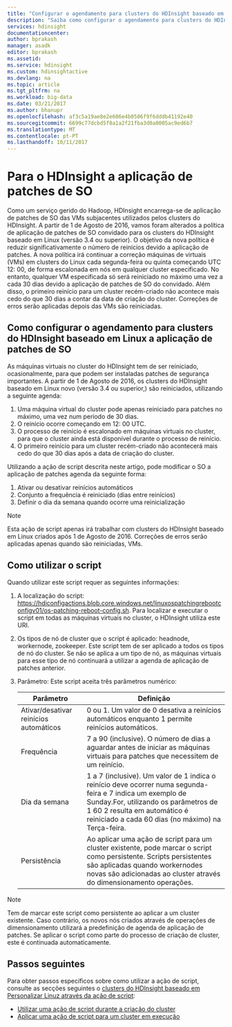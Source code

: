 ```yaml
---
title: "Configurar o agendamento para clusters do HDInsight baseado em Linux - Azure da aplicação de patches de SO | Microsoft Docs"
description: "Saiba como configurar o agendamento para clusters do HDInsight baseado em Linux a aplicação de patches de SO."
services: hdinsight
documentationcenter: 
author: bprakash
manager: asadk
editor: bprakash
ms.assetid: 
ms.service: hdinsight
ms.custom: hdinsightactive
ms.devlang: na
ms.topic: article
ms.tgt_pltfrm: na
ms.workload: big-data
ms.date: 03/21/2017
ms.author: bhanupr
ms.openlocfilehash: af3c5a19ae8e2e606e4b0506f9f6dddb41192e40
ms.sourcegitcommit: 6699c77dcbd5f8a1a2f21fba3d0a0005ac9ed6b7
ms.translationtype: MT
ms.contentlocale: pt-PT
ms.lasthandoff: 10/11/2017
---
```

# <a name="os-patching-for-hdinsight"></a>Para o HDInsight a aplicação de patches de SO 
Como um serviço gerido do Hadoop, HDInsight encarrega-se de aplicação de patches de SO das VMs subjacentes utilizados pelos clusters do HDInsight. A partir de 1 de Agosto de 2016, vamos foram alterados a política de aplicação de patches de SO convidado para os clusters do HDInsight baseado em Linux (versão 3.4 ou superior). O objetivo da nova política é reduzir significativamente o número de reinícios devido a aplicação de patches. A nova política irá continuar a correção máquinas de virtuais (VMs) em clusters do Linux cada segunda-feira ou quinta começando UTC 12: 00, de forma escalonada em nós em qualquer cluster especificado. No entanto, qualquer VM especificada só será reiniciado no máximo uma vez a cada 30 dias devido a aplicação de patches de SO do convidado. Além disso, o primeiro reinício para um cluster recém-criado não acontece mais cedo do que 30 dias a contar da data de criação do cluster. Correções de erros serão aplicadas depois das VMs são reiniciadas.

## <a name="how-to-configure-the-os-patching-schedule-for-linux-based-hdinsight-clusters"></a>Como configurar o agendamento para clusters do HDInsight baseado em Linux a aplicação de patches de SO
As máquinas virtuais no cluster do HDInsight tem de ser reiniciado, ocasionalmente, para que podem ser instaladas patches de segurança importantes. A partir de 1 de Agosto de 2016, os clusters do HDInsight baseado em Linux novo (versão 3.4 ou superior,) são reiniciados, utilizando a seguinte agenda:

1. Uma máquina virtual do cluster pode apenas reiniciado para patches no máximo, uma vez num período de 30 dias.
2. O reinício ocorre começando em 12: 00 UTC.
3. O processo de reinício é escalonado em máquinas virtuais no cluster, para que o cluster ainda está disponível durante o processo de reinício.
4. O primeiro reinício para um cluster recém-criado não acontecerá mais cedo do que 30 dias após a data de criação do cluster.

Utilizando a ação de script descrita neste artigo, pode modificar o SO a aplicação de patches agenda da seguinte forma:
1. Ativar ou desativar reinícios automáticos
2. Conjunto a frequência é reiniciado (dias entre reinícios)
3. Definir o dia da semana quando ocorre uma reinicialização

> [!NOTE]
> Esta ação de script apenas irá trabalhar com clusters do HDInsight baseado em Linux criados após 1 de Agosto de 2016. Correções de erros serão aplicadas apenas quando são reiniciadas, VMs. 
>

## <a name="how-to-use-the-script"></a>Como utilizar o script 

Quando utilizar este script requer as seguintes informações:
1. A localização do script: https://hdiconfigactions.blob.core.windows.net/linuxospatchingrebootconfigv01/os-patching-reboot-config.sh.  Para localizar e executar o script em todas as máquinas virtuais no cluster, o HDInsight utiliza este URI.
  
2. Os tipos de nó de cluster que o script é aplicado: headnode, workernode, zookeeper. Este script tem de ser aplicado a todos os tipos de nó do cluster. Se não se aplica a um tipo de nó, as máquinas virtuais para esse tipo de nó continuará a utilizar a agenda de aplicação de patches anterior.


3.  Parâmetro: Este script aceita três parâmetros numérico:

    | Parâmetro | Definição |
    | --- | --- |
    | Ativar/desativar reinícios automáticos |0 ou 1. Um valor de 0 desativa a reinícios automáticos enquanto 1 permite reinícios automáticos. |
    | Frequência |7 a 90 (inclusive). O número de dias a aguardar antes de iniciar as máquinas virtuais para patches que necessitem de um reinício. |
    | Dia da semana |1 a 7 (inclusive). Um valor de 1 indica o reinício deve ocorrer numa segunda-feira e 7 indica um exemplo de Sunday.For, utilizando os parâmetros de 1 60 2 resulta em automático é reiniciado a cada 60 dias (no máximo) na Terça-feira. |
    | Persistência |Ao aplicar uma ação de script para um cluster existente, pode marcar o script como persistente. Scripts persistentes são aplicadas quando workernodes novas são adicionadas ao cluster através do dimensionamento operações. |

> [!NOTE]
> Tem de marcar este script como persistente ao aplicar a um cluster existente. Caso contrário, os novos nós criados através de operações de dimensionamento utilizará a predefinição de agenda de aplicação de patches.
Se aplicar o script como parte do processo de criação de cluster, este é continuada automaticamente.
>

## <a name="next-steps"></a>Passos seguintes

Para obter passos específicos sobre como utilizar a ação de script, consulte as secções seguintes o [clusters do HDInsight baseado em Personalizar Linuz através da ação de script](hdinsight-hadoop-customize-cluster-linux.md):

* [Utilizar uma ação de script durante a criação do cluster](hdinsight-hadoop-customize-cluster-linux.md#use-a-script-action-during-cluster-creation)
* [Aplicar uma ação de script para um cluster em execução](hdinsight-hadoop-customize-cluster-linux.md#apply-a-script-action-to-a-running-cluster)
